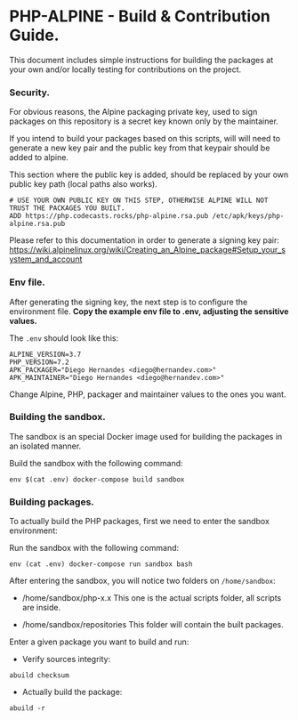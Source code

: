# PHP-ALPINE - Build & Contribution Guide.

This document includes simple instructions for building the packages at your own and/or locally testing for
contributions on the project.


### Security.

For obvious reasons, the Alpine packaging private key, used to sign packages on this repository
is a secret key known only by the maintainer.

If you intend to build your packages based on this scripts, will will need to generate a new key pair
and the public key from that keypair should be added to alpine.

This section where the public key is added, should be replaced by your own public key path (local paths also works).

```
# USE YOUR OWN PUBLIC KEY ON THIS STEP, OTHERWISE ALPINE WILL NOT TRUST THE PACKAGES YOU BUILT.
ADD https://php.codecasts.rocks/php-alpine.rsa.pub /etc/apk/keys/php-alpine.rsa.pub
```

Please refer to this documentation in order to generate a signing key pair:
https://wiki.alpinelinux.org/wiki/Creating_an_Alpine_package#Setup_your_system_and_account

### Env file.

After generating the signing key, the next step is to configure the environment file.
**Copy the example env file to .env, adjusting the sensitive values.**

The `.env` should look like this:

```
ALPINE_VERSION=3.7
PHP_VERSION=7.2
APK_PACKAGER="Diego Hernandes <diego@hernandev.com>"
APK_MAINTAINER="Diego Hernandes <diego@hernandev.com>"

```

Change Alpine, PHP, packager and maintainer values to the ones you want.

### Building the sandbox.

The sandbox is an special Docker image used for building the packages in an isolated manner.


Build the sandbox with the following command:

```
env $(cat .env) docker-compose build sandbox
```

### Building packages.

To actually build the PHP packages, first we need to enter the sandbox environment:

Run the sandbox with the following command:
```
env (cat .env) docker-compose run sandbox bash
```

After entering the sandbox, you will notice two folders on `/home/sandbox`:

- /home/sandbox/php-x.x
    This one is the actual scripts folder, all scripts are inside.

- /home/sandbox/repositories
    This folder will contain the built packages.

Enter a given package you want to build and run:

- Verify sources integrity:

```
abuild checksum
```

- Actually build the package:

```
abuild -r
```